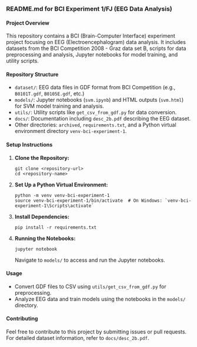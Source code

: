 ### README.md for BCI Experiment 1/FJ (EEG Data Analysis) 

#### Project Overview

This repository contains a BCI (Brain-Computer Interface) experiment project focusing on EEG (Electroencephalogram) data analysis. It includes datasets from the BCI Competition 2008 - Graz data set B, scripts for data preprocessing and analysis, Jupyter notebooks for model training, and utility scripts.

#### Repository Structure

- `dataset/`: EEG data files in GDF format from BCI Competition (e.g., `B0101T.gdf`, `B0105E.gdf`, etc.)
- `models/`: Jupyter notebooks (`svm.ipynb`) and HTML outputs (`svm.html`) for SVM model training and analysis.
- `utils/`: Utility scripts like `get_csv_from_gdf.py` for data conversion.
- `docs/`: Documentation including `desc_2b.pdf` describing the EEG dataset.
- Other directories: `archived`, `requirements.txt`, and a Python virtual environment directory `venv-bci-experiment-1`.

#### Setup Instructions

1. **Clone the Repository:**
   ```
   git clone <repository-url>
   cd <repository-name>
   ```

2. **Set Up a Python Virtual Environment:**
   ```
   python -m venv venv-bci-experiment-1
   source venv-bci-experiment-1/bin/activate  # On Windows: `venv-bci-experiment-1\Scripts\activate`
   ```

3. **Install Dependencies:**
   ```
   pip install -r requirements.txt
   ```

4. **Running the Notebooks:**
   ```
   jupyter notebook
   ```
   Navigate to `models/` to access and run the Jupyter notebooks.

#### Usage

- Convert GDF files to CSV using `utils/get_csv_from_gdf.py` for preprocessing.
- Analyze EEG data and train models using the notebooks in the `models/` directory.

#### Contributing

Feel free to contribute to this project by submitting issues or pull requests. For detailed dataset information, refer to `docs/desc_2b.pdf`.